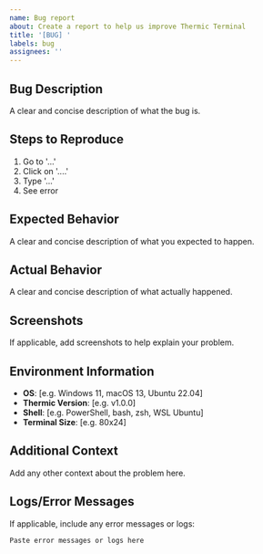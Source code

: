 ```yaml
---
name: Bug report
about: Create a report to help us improve Thermic Terminal
title: '[BUG] '
labels: bug
assignees: ''
---
```


## Bug Description
A clear and concise description of what the bug is.

## Steps to Reproduce
1. Go to '...'
2. Click on '....'
3. Type '...'
4. See error

## Expected Behavior
A clear and concise description of what you expected to happen.

## Actual Behavior
A clear and concise description of what actually happened.

## Screenshots
If applicable, add screenshots to help explain your problem.

## Environment Information
- **OS**: [e.g. Windows 11, macOS 13, Ubuntu 22.04]
- **Thermic Version**: [e.g. v1.0.0]
- **Shell**: [e.g. PowerShell, bash, zsh, WSL Ubuntu]
- **Terminal Size**: [e.g. 80x24]

## Additional Context
Add any other context about the problem here.

## Logs/Error Messages
If applicable, include any error messages or logs:

```
Paste error messages or logs here
``` 